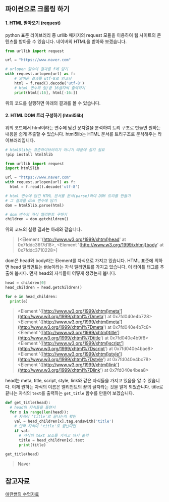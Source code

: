 ## 파이썬으로 크롤링 하기



#### 1. HTML 받아오기 (request)

python 표준 라이브러리 중 urllib 패키지의 request 모듈을 이용하여 웹 사이트의 콘텐츠를 받아올 수 있습니다.  네이버의 HTML을 받아와 보겠습니다. 

```python
from urllib import request

url = "https://www.naver.com"

# urlopen 함수의 결과를 f에 담기
with request.urlopen(url) as f:
    # 읽어온 결과를 utf-8로 인코딩
    html = f.read().decode('utf-8')
    # html 변수의 앞/끝 16글자씩 출력하기
    print(html[:16], html[-16:])
```

위의 코드를 실행하면 아래의 결과를 볼 수 있습니다. 

> <!doctype html> 
>
> </body> 
>
> </html> 



#### 2. HTML DOM 트리 구성하기 (html5lib) 

위의 코드에서 html이라는 변수에 담긴 문자열을 분석하여 트리 구조로 만들면 원하는 내용을 쉽게 추출할 수 있습니다. html5lib는 HTML 문서를 트리구조로 분석해주는 라이브러리입니다. 

```python
# html5lib는 표준라이브러리가 아니기 때문에 설치 필요
!pip install html5lib

from urllib import request
import html5lib

url = "https://www.naver.com"
with request.urlopen(url) as f:
  html = f.read().decode('utf-8')

# html 변수에 담긴 HTML 문서를 분석(parse)하여 DOM 트리를 만들기
# 그 결과를 dom 변수에 담기
dom = html5lib.parse(html)

# dom 변수의 자식 엘리먼트 구하기
children = dom.getchildren()
```

위의 코드의 실행 결과는 아래와 같습니다. 

> [<Element '{http://www.w3.org/1999/xhtml}head' at 0x7fddc36f7d18>,
>  <Element '{http://www.w3.org/1999/xhtml}body' at 0x7fddc3710228>] 



dom은 head와 body라는 Element를 자식으로 가지고 있습니다. HTML 표준에 의하면 head 엘리먼트는 title이라는 자식 엘리먼트를 가지고 있습니다. 이 타이틀 태그를 추출해 봅시다. 먼저 head의 자식들이 어떻게 생겼는지 봅니다. 

```python
head = children[0]
head_children = head.getchildren()

for e in head_children:
  print(e)
```

> <Element '{[http://www.w3.org/1999/xhtml}meta'](http://www.w3.org/1999/xhtml%7Dmeta') at 0x7fd040e4b728> <Element '{[http://www.w3.org/1999/xhtml}meta'](http://www.w3.org/1999/xhtml%7Dmeta') at 0x7fd040e4b7c8> <Element '{[http://www.w3.org/1999/xhtml}title'](http://www.w3.org/1999/xhtml%7Dtitle') at 0x7fd040e4b9f8> <Element '{[http://www.w3.org/1999/xhtml}script'](http://www.w3.org/1999/xhtml%7Dscript') at 0x7fd040e4bae8> <Element '{[http://www.w3.org/1999/xhtml}style'](http://www.w3.org/1999/xhtml%7Dstyle') at 0x7fd040e4bc78> <Element '{[http://www.w3.org/1999/xhtml}link'](http://www.w3.org/1999/xhtml%7Dlink') at 0x7fd040e4bea8> 

head는 meta, title, script, style, link와 같은 자식들을 가지고 있음을 알 수 있습니다. 이제 원하는 자식의 이름은 엘리먼트의 끝의 글자라는 것을 알게 되었습니다. title로 끝나는 자식의 ``text``를 출력하는 ``get_title`` 함수를 만들어 보겠습니다.

```python
def get_title(head):
  # head의 자식들을 돌면서
  for x in range(len(head)):
    # 자식이 'title'로 끝나는지 확인
    val = head_children[x].tag.endswith('title')
    # 만약 자식이 'title'로 끝난다면
    if val:
      # 자식의 text 요소를 가지고 와서 출력
      title = head_children[x].text
      print(title)
    
get_title(head)
```

> Naver



## 참고자료

[애란쌤의 수업자료](https://colab.research.google.com/drive/1zQbsUgsV3ZlV7W49IapnQIJz_sGkXrXU#scrollTo=FDZksPm-jHkr)

